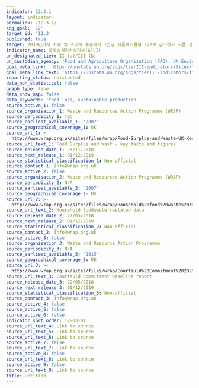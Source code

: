 ```yaml
---
indicator: 12.3.1
layout: indicator
permalink: /12-3-1/
sdg_goal: '12'
target_id: '12.3'
published: true
target: 2030년까지 소매 및 소비자 수준에서 1인당 식품폐기물을 1/2로 감소하고 식품 생산 및 유통과정에서 발생하는 식품 손실량 감소
indicator_name: 글로벌식량손실지수(GFLI)
un_designated_tier: II (a)/III (b)
un_custodian_agency: 'Food and Agriculture Organization (FAO), UN Environment (UNEP)'
goal_meta_link: 'https://unstats.un.org/sdgs/tierIII-indicators/files/Tier3-12-03-01.pdf'
goal_meta_link_text: 'https://unstats.un.org/sdgs/tierIII-indicators/files/Tier3-12-03-01.pdf'
reporting_status: notstarted
data_non_statistical: false
graph_type: line
data_show_map: false
data_keywords: 'food loss, sustainable production.'
source_active_1: false
source_organisation_1: Waste and Resources Action Programme (WRAP)
source_periodicity_1: TBC
source_earliest_available_1: '2007'
source_geographical_coverage_1: UK
source_url_1: >-
  http://www.wrap.org.uk/sites/files/wrap/Food-Surplus-and-Waste-UK-Key-Facts-23-11-18.pdf
source_url_text_1: Food Surplus and Wast - key facts and figures
source_release_date_1: 23/11/2018
source_next_release_1: 01/12/2019
source_statistical_classification_1: Non-official
source_contact_1: info@wrap.org.uk
source_active_2: false
source_organisation_2: Waste and Resources Action Programme (WRAP)
source_periodicity_2: N/A
source_earliest_available_2: '2007'
source_geographical_coverage_2: UK
source_url_2: >-
  http://www.wrap.org.uk/sites/files/wrap/Household%20food%20waste%20restated%20data%202007-2015%20FINAL.pdf
source_url_text_2: Household foodwaste restated data
source_release_date_2: 22/05/2018
source_next_release_2: 01/12/2019
source_statistical_classification_2: Non-official
source_contact_2: info@wrap.org.uk
source_active_3: false
source_organisation_3: Waste and Resource Action Programme
source_periodicity_3: N/A
source_earliest_available_3: '2015'
source_geographical_coverage_3: UK
source_url_3: >-
  http://www.wrap.org.uk/sites/files/wrap/Courtauld%20Commitment%202025%20-%20baseline%20report%20for%202015.pdf
source_url_text_3: Courtauld Commitment baseline report
source_release_date_3: 22/05/2018
source_next_release_3: 01/12/2019
source_statistical_classification_3: Non-official
source_contact_3: info@wrap.org.uk
source_active_4: false
source_active_5: false
source_active_6: false
indicator_sort_order: 12-03-01
source_url_text_4: Link to source
source_url_text_5: Link to source
source_url_text_6: Link to source
source_active_7: false
source_url_text_7: Link to source
source_active_8: false
source_url_text_8: Link to source
source_active_9: false
source_url_text_9: Link to source
title: Untitled
---
```

